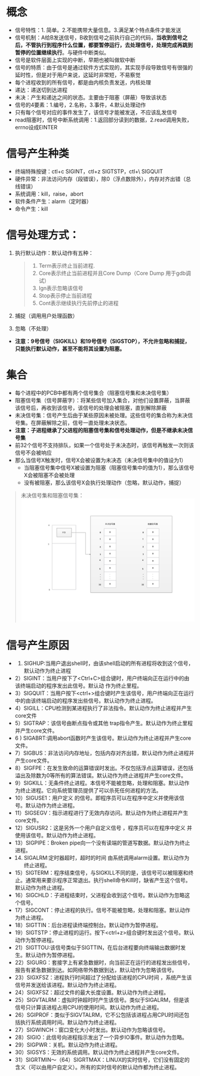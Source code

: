 # 概念

+ 信号特性：1. 简单。2.不能携带大量信息。3.满足某个特点条件才能发送
+ 信号机制：A给B发送信号，B收到信号之前执行自己的代码，**当收到信号之后，不管执行到程序什么位置，都要暂停运行，去处理信号，处理完成再跳到暂停的位置继续执行**。与硬件中断类似。
+ 信号是软件层面上实现的中断，早期也被叫做软中断
+ 信号的特质：由于信号是通过软件方式实现的，其实现手段导致信号有很强的延时性，但是对于用户来说，这延时非常短，不易察觉
+ 每个进程收到的所有信号，都是由内核负责发送，内核处理
+ 递达：递送切到达进程
+ 未决：产生和递达之间的状态。主要由于阻塞（屏蔽）导致该状态
+ 信号的4要素：1.编号，2.名称，3.事件，4.默认处理动作
+ 只有每个信号对应的事件发生了，该信号才能被发送，不应该乱发信号
+ read阻塞时，信号中断系统调用：1.返回部分读到的数据，2.read调用失败，errno设成EINTER

# 信号产生种类

+ 终端特殊按键：ctl+c SIGINT，ctl+z SIGTSTP，ctl+\ SIGQUIT
+ 硬件异常：非法访问内存（段错误），除0（浮点数除外），内存对齐出错（总线错误）
+ 系统调用：kill，raise，abort
+ 软件条件产生：alarm（定时器）
+ 命令产生：kill

# 信号处理方式：

1. 执行默认动作：默认动作有五种：

   > 1. Term表示终止当前进程.
   > 2. Core表示终止当前进程并且Core Dump（Core Dump 用于gdb调试）
   > 3. Ign表示忽略该信号
   > 4. Stop表示停止当前进程
   > 5. Cont表示继续执行先前停止的进程

2. 捕捉（调用用户处理函数）
3. 忽略（不处理）

+ **注意：9号信号（SIGKILL）和19号信号（SIGSTOP），不允许忽略和捕捉，只能执行默认动作，甚至不能将其设置为阻塞。**

# 集合

+ 每个进程中的PCB中都有两个信号集合（阻塞信号集和未决信号集）
+ 阻塞信号集（信号屏蔽字）：将某些信号加入集合，对他们设置屏蔽，当屏蔽该信号后，再收到该信号，该信号的处理会被阻塞，直到解除屏蔽
+ 未决信号集：信号产生后由于某些原因未被处理。这些信号的集合称为未决信号集。在屏蔽解除之前，信号一直处理未决状态。
+ **注意：子进程继承了父进程的阻塞信号集和信号处理动作，但是不继承未决信号集**
+ 前32个信号不支持排队，如果一个信号处于未决态时，该信号再触发一次则该信号不会被响应
+ 那么当信号X触发时，信号X会被设置为未决态（未决信号集中的值设为1）
  + 当阻塞信号集中信号X被设置为阻塞（阻塞信号集中的值为1），那么该信号X会被阻塞不会被处理
  + 没有被阻塞，那么该信号X会执行处理动作（忽略，默认动作，捕捉）

> 未决信号集和阻塞信号集：![决信号集和阻塞信号集](https://github.com/594301947/knowledge/blob/master/%E6%93%8D%E4%BD%9C%E7%B3%BB%E7%BB%9F/%E8%BF%9B%E7%A8%8B/images/%E6%9C%AA%E5%86%B3%E4%BF%A1%E5%8F%B7%E9%9B%86%E5%92%8C%E9%98%BB%E5%A1%9E%E4%BF%A1%E5%8F%B7%E9%9B%86.png)

# 信号产生原因

+ 1) SIGHUP:当用户退出shell时，由该shell启动的所有进程将收到这个信号，默认动作为终止进程
+ 2）SIGINT：当用户按下了<Ctrl+C>组合键时，用户终端向正在运行中的由该终端启动的程序发出此信号。默认动
  作为终止里程。
+ 3）SIGQUIT：当用户按下<ctrl+\>组合键时产生该信号，用户终端向正在运行中的由该终端启动的程序发出些信号。默认动作为终止进程。
+ 4）SIGILL：CPU检测到某进程执行了非法指令。默认动作为终止进程并产生core文件
+ 5）SIGTRAP：该信号由断点指令或其他 trap指令产生。默认动作为终止里程 并产生core文件。
+ 6 ) SIGABRT:调用abort函数时产生该信号。默认动作为终止进程并产生core文件。
+ 7）SIGBUS：非法访问内存地址，包括内存对齐出错，默认动作为终止进程并产生core文件。
+ 8）SIGFPE：在发生致命的运算错误时发出。不仅包括浮点运算错误，还包括溢出及除数为0等所有的算法错误。默认动作为终止进程并产生core文件。
+ 9）SIGKILL：无条件终止进程。本信号不能被忽略，处理和阻塞。默认动作为终止进程。它向系统管理员提供了可以杀死任何进程的方法。
+ 10）SIGUSE1：用户定义 的信号。即程序员可以在程序中定义并使用该信号。默认动作为终止进程。
+ 11）SIGSEGV：指示进程进行了无效内存访问。默认动作为终止进程并产生core文件。
+ 12）SIGUSR2：这是另外一个用户自定义信号 ，程序员可以在程序中定义 并使用该信号。默认动作为终止进程。
+ 13）SIGPIPE：Broken pipe向一个没有读端的管道写数据。默认动作为终止进程。
+ 14) SIGALRM:定时器超时，超时的时间 由系统调用alarm设置。默认动作为终止进程。
+ 15）SIGTERM：程序结束信号，与SIGKILL不同的是，该信号可以被阻塞和终止。通常用来要示程序正常退出。执行shell命令Kill时，缺省产生这个信号。默认动作为终止进程。
+ 16）SIGCHLD：子进程结束时，父进程会收到这个信号。默认动作为忽略这个信号。
+ 17）SIGCONT：停止进程的执行。信号不能被忽略，处理和阻塞。默认动作为终止进程。
+ 18）SIGTTIN：后台进程读终端控制台。默认动作为暂停进程。
+ 19）SIGTSTP：停止进程的运行。按下<ctrl+z>组合键时发出这个信号。默认动作为暂停进程。
+ 21）SIGTTOU:该信号类似于SIGTTIN，在后台进程要向终端输出数据时发生。默认动作为暂停进程。
+ 22）SIGURG：套接字上有紧急数据时，向当前正在运行的进程发出些信号，报告有紧急数据到达。如网络带外数据到达，默认动作为忽略该信号。
+ 23）SIGXFSZ：进程执行时间超过了分配给该进程的CPU时间 ，系统产生该信号并发送给该进程。默认动作为终止进程。
+ 24）SIGXFSZ：超过文件的最大长度设置。默认动作为终止进程。
+ 25）SIGVTALRM：虚拟时钟超时时产生该信号。类似于SIGALRM，但是该信号只计算该进程占用CPU的使用时间。默认动作为终止进程。
+ 26）SGIPROF：类似于SIGVTALRM，它不公包括该进程占用CPU时间还包括执行系统调用时间。默认动作为终止进程。
+ 27）SIGWINCH：窗口变化大小时发出。默认动作为忽略该信号。
+ 28）SIGIO：此信号向进程指示发出了一个异步IO事件。默认动作为忽略。
+ 29）SIGPWR：关机。默认动作为终止进程。
+ 30）SIGSYS：无效的系统调用。默认动作为终止进程并产生core文件。
+ 31）SIGRTMIN～（64）SIGRTMAX：LINUX的实时信号，它们没有固定的含义（可以由用户自定义）。所有的实时信号的默认动作都为终止进程。
